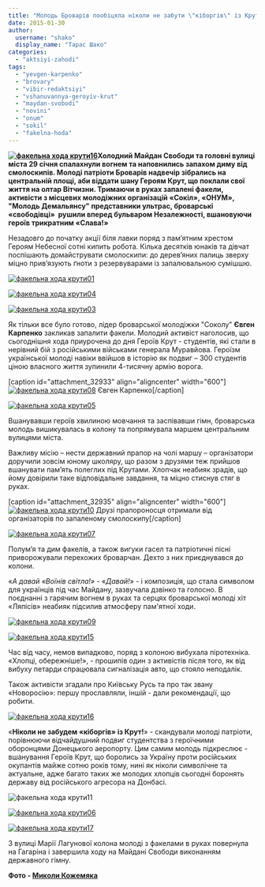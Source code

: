 ```yaml
---
title: "Молодь Броварів пообіцяла ніколи не забути \"кіборгів\" із Крут"
date: 2015-01-30
author: 
  username: "shako"
  display_name: "Тарас Шако"
categories: 
  - "aktsiyi-zahodi"
tags: 
  - "yevgen-karpenko"
  - "brovary"
  - "vibir-redaktsiyi"
  - "vshanuvannya-geroyiv-krut"
  - "maydan-svobodi"
  - "novini"
  - "onum"
  - "sokil"
  - "fakelna-hoda"
---
```


**[![факельна хода крути16](https://mpz.brovary.org/wp-content/uploads/2015/01/fakelna-hoda-kruti16.jpg)](https://mpz.brovary.org/wp-content/uploads/2015/01/fakelna-hoda-kruti16.jpg)Холодний Майдан Свободи та головні вулиці міста 29 січня спалахнули вогнем та наповнились запахом диму від смолоскипів. Молоді патріоти Броварів надвечір зібрались на центральній площі, аби віддати шану Героям Крут, що поклали свої життя на олтар Вітчизни. Тримаючи в руках запалені факели, активісти з місцевих молодіжних організацій «Сокіл», «ОНУМ», "Молодь Демальянсу" представники ультрас, броварські «свободівці»  рушили вперед бульваром Незалежності, вшановуючи героїв трикратним «Слава!»**

Незадовго до початку акції біля лавки поряд з пам’ятним хрестом Героям Небесної сотні кипить робота. Кілька десятків юнаків та дівчат поспішають домайструвати смолоскипи: до дерев’яних палиць зверху міцно прив’язують ґноти з резервуварами із запалювальною сумішшю.

[![факельна хода крути01](https://mpz.brovary.org/wp-content/uploads/2015/01/fakelna-hoda-kruti01.jpg)](https://mpz.brovary.org/wp-content/uploads/2015/01/fakelna-hoda-kruti01.jpg)

[![факельна хода крути04](https://mpz.brovary.org/wp-content/uploads/2015/01/fakelna-hoda-kruti04.jpg)](https://mpz.brovary.org/wp-content/uploads/2015/01/fakelna-hoda-kruti04.jpg)

[![факельна хода крути03](https://mpz.brovary.org/wp-content/uploads/2015/01/fakelna-hoda-kruti03.jpg)](https://mpz.brovary.org/wp-content/uploads/2015/01/fakelna-hoda-kruti03.jpg)

Як тільки все було готово, лідер броварської молодіжки "Соколу" **Євген Карпенко** закликав запалити факели. Молодий активіст наголосив, що сьогоднішня хода приурочена до дня Героїв Крут - студентів, які стали в нерівний бій з російськими військами генерала Муравйова. Героїзм української молоді навіки ввійшов в історію як подвиг – 300 студентів ціною власного життя зупинили 4-тисячну армію ворога.

\[caption id="attachment\_32933" align="aligncenter" width="600"\][![факельна хода крути08](https://mpz.brovary.org/wp-content/uploads/2015/01/fakelna-hoda-kruti08.jpg)](https://mpz.brovary.org/wp-content/uploads/2015/01/fakelna-hoda-kruti08.jpg) Євген Карпенко\[/caption\]

[![факельна хода крути05](https://mpz.brovary.org/wp-content/uploads/2015/01/fakelna-hoda-kruti05.jpg)](https://mpz.brovary.org/wp-content/uploads/2015/01/fakelna-hoda-kruti05.jpg)

Вшанувавши героїв хвилиною мовчання та заспівавши гімн, броварська молодь вишикувалась в колону та попрямувала маршем центральним вулицями міста.

Важливу місію – нести державний прапор на чолі маршу – організатори доручили зовсім юному школяру, що разом з друзями теж прийшов вшанувати пам’ять полеглих під Крутами. Хлопчак неабияк зрадів, що йому довірили таке відповідальне завдання, та міцно стиснув стяг в руках.

\[caption id="attachment\_32935" align="aligncenter" width="600"\][![факельна хода крути10](https://mpz.brovary.org/wp-content/uploads/2015/01/fakelna-hoda-kruti10.jpg)](https://mpz.brovary.org/wp-content/uploads/2015/01/fakelna-hoda-kruti10.jpg) Друзі прапороносця отримали від організаторів по запаленому смолоскипу\[/caption\]

[![факельна хода крути07](https://mpz.brovary.org/wp-content/uploads/2015/01/fakelna-hoda-kruti07.jpg)](https://mpz.brovary.org/wp-content/uploads/2015/01/fakelna-hoda-kruti07.jpg)

Полум’я та дим факелів, а також вигуки гасел та патріотичні пісні приворожували перехожих броварчан. Дехто з них приєднувався до колони.

«_А давай «Воїнів світла!»_ - «_Давай!_» - і композиція, що стала символом для українців під час Майдану, зазвучала дзвінко та голосно. В поєднанні з гарячим вогнем в руках та серцях броварської молоді хіт «Ляпісів» неабияк підсилив атмосферу пам'ятної ходи.

[![факельна хода крути09](https://mpz.brovary.org/wp-content/uploads/2015/01/fakelna-hoda-kruti09.jpg)](https://mpz.brovary.org/wp-content/uploads/2015/01/fakelna-hoda-kruti09.jpg)

[![факельна хода крути15](https://mpz.brovary.org/wp-content/uploads/2015/01/fakelna-hoda-kruti15.jpg)](https://mpz.brovary.org/wp-content/uploads/2015/01/fakelna-hoda-kruti15.jpg)

Час від часу, немов випадково, поряд з колоною вибухала піротехніка. «Хлопці, обережніше!», - прошипів один з активістів після того, як від вибуху петарди спрацювала сигналізація авто, що стояло неподалік.

Також активісти згадали про Київську Русь та про так звану «Новоросію»: першу прославляли, іншій - дали рекомендації, що робити.

[![факельна хода крути16](https://mpz.brovary.org/wp-content/uploads/2015/01/fakelna-hoda-kruti16.jpg)](https://mpz.brovary.org/wp-content/uploads/2015/01/fakelna-hoda-kruti16.jpg)

«**Ніколи не забудем «кіборгів» із Крут!**» - скандували молоді патріоти, порівнюючи відчайдушний подвиг студентства з героїчними оборонцями Донецького аеропорту. Цим самим молодь підкреслює - вшанування Героїв Крут, що боролись за Україну проти російських окупантів майже сотню років тому, нині як ніколи символічне та актуальне, адже багато таких же молодих хлопців сьогодні боронять державу від російського агресора на Донбасі.

![факельна хода крути11](https://mpz.brovary.org/wp-content/uploads/2015/01/fakelna-hoda-kruti11.jpg)

[![факельна хода крути06](https://mpz.brovary.org/wp-content/uploads/2015/01/fakelna-hoda-kruti06.jpg)](https://mpz.brovary.org/wp-content/uploads/2015/01/fakelna-hoda-kruti06.jpg)

[![факельна хода крути17](https://mpz.brovary.org/wp-content/uploads/2015/01/fakelna-hoda-kruti17.jpg)](https://mpz.brovary.org/wp-content/uploads/2015/01/fakelna-hoda-kruti17.jpg)

З вулиці Марії Лагунової колона молоді з факелами в руках повернула на Гагаріна і завершила ходу на Майдані Свободи виконанням державного гімну.

**Фото - [Миколи Кожемяка](http://fotokray.com.ua/)**
